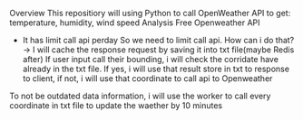 Overview
This repositiory will using Python to call OpenWeather API to get: temperature, humidity, wind speed
Analysis Free Openweather API
- It has limit call api perday
So we need to limit call api. How can i do that?
-> I will cache the response request by saving it into txt file(maybe Redis after)
If user input call their bounding, i will check the corridate have already in the txt file. If yes, i will use that result store in txt to response to client, if not, i will use that coordinate to call api to Openweather

To not be outdated data information, i will use the worker to call every coordinate in txt file to update the waether by 10 minutes
